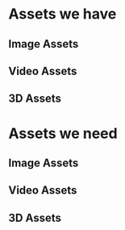 # Assets we have
## Image Assets
## Video Assets
## 3D Assets
# Assets we need
## Image Assets
## Video Assets
## 3D Assets
